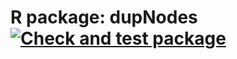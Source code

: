 # R package: dupNodes [![Check and test package](https://github.com/JJ/R-dupNodes/actions/workflows/R-stuff.yml/badge.svg)](https://github.com/JJ/R-dupNodes/actions/workflows/R-stuff.yml)
